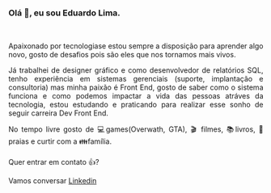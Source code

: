 ### Olá 👋, eu sou Eduardo Lima.
<br> 
<p align="justify">Apaixonado por tecnologiase estou sempre a disposição para
aprender algo novo, gosto de desafios pois são eles que nos tornamos mais vivos. </p>

<p align="justify"> Já trabalhei de designer gráfico e como desenvolvedor de relatórios SQL,
tenho experiência em sistemas gerenciais (suporte, implantação e consultoria)
mas minha paixão é Front End, gosto de saber como o sistema funciona e como podemos impactar a vida das pessoas atráves da tecnologia, 
estou estudando e praticando para realizar esse sonho de seguir carreira Dev Front End. </p>

<p align="justify"> No tempo livre gosto de 💻games(Overwath, GTA), 🎬 filmes, 📚livros, 🌅praias e curtir com a 👪família.
<br><br>
Quer entrar em contato 👍?
<br>
  
Vamos conversar [Linkedin](https://www.linkedin.com/in/eduardo-sousa-lima-04693617a/)

</p>



